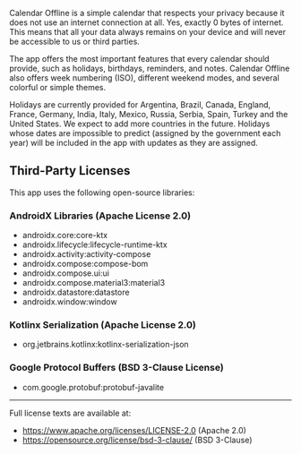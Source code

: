 Calendar Offline is a simple calendar that respects your privacy because it does not use an internet connection at all. Yes, exactly 0 bytes of internet. This means that all your data always remains on your device and will never be accessible to us or third parties.

The app offers the most important features that every calendar should provide, such as holidays, birthdays, reminders, and notes. Calendar Offline also offers week numbering (ISO), different weekend modes, and several colorful or simple themes.

Holidays are currently provided for Argentina, Brazil, Canada, England, France, Germany, India, Italy, Mexico, Russia, Serbia, Spain, Turkey and the United States. We expect to add more countries in the future. Holidays whose dates are impossible to predict (assigned by the government each year) will be included in the app with updates as they are assigned.

## Third-Party Licenses
This app uses the following open-source libraries:

### AndroidX Libraries (Apache License 2.0)
- androidx.core:core-ktx
- androidx.lifecycle:lifecycle-runtime-ktx
- androidx.activity:activity-compose
- androidx.compose:compose-bom
- androidx.compose.ui:ui
- androidx.compose.material3:material3
- androidx.datastore:datastore
- androidx.window:window

### Kotlinx Serialization (Apache License 2.0)
- org.jetbrains.kotlinx:kotlinx-serialization-json

### Google Protocol Buffers (BSD 3-Clause License)
- com.google.protobuf:protobuf-javalite

---  
Full license texts are available at:
- https://www.apache.org/licenses/LICENSE-2.0 (Apache 2.0)
- https://opensource.org/license/bsd-3-clause/ (BSD 3-Clause)
